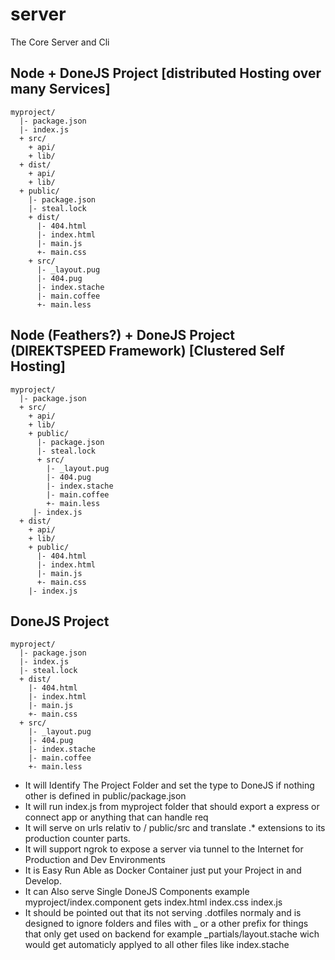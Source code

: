 # server
The Core Server and Cli


## Node + DoneJS Project [distributed Hosting over many Services]
```
myproject/
  |- package.json
  |- index.js
  + src/
    + api/
    + lib/
  + dist/
    + api/
    + lib/
  + public/
    |- package.json
    |- steal.lock
    + dist/
      |- 404.html
      |- index.html
      |- main.js
      +- main.css
    + src/
      |- _layout.pug
      |- 404.pug
      |- index.stache
      |- main.coffee
      +- main.less
```

## Node (Feathers?) + DoneJS Project (DIREKTSPEED Framework) [Clustered Self Hosting]
```
myproject/
  |- package.json
  + src/
    + api/
    + lib/
    + public/
      |- package.json
      |- steal.lock
      + src/
        |- _layout.pug
        |- 404.pug
        |- index.stache
        |- main.coffee
        +- main.less
     |- index.js
  + dist/
    + api/
    + lib/
    + public/
      |- 404.html
      |- index.html
      |- main.js
      +- main.css
    |- index.js   
```

## DoneJS Project
```
myproject/
  |- package.json
  |- index.js
  |- steal.lock
  + dist/
    |- 404.html
    |- index.html
    |- main.js
    +- main.css
  + src/
    |- _layout.pug
    |- 404.pug
    |- index.stache
    |- main.coffee
    +- main.less
```

- It will Identify The Project Folder and set the type to DoneJS if nothing other is defined in public/package.json
- It will run index.js from myproject folder that should export a express or connect app or anything that can handle req
- It will serve on urls relativ to / public/src and translate .* extensions to its production counter parts.
- It will support ngrok to expose a server via tunnel to the Internet for Production and Dev Environments
- It is Easy Run Able as Docker Container just put your Project in and Develop.
- It can Also serve Single DoneJS Components example myproject/index.component gets index.html index.css index.js
- It should be pointed out that its not serving .dotfiles normaly and is designed to ignore folders and files with _ or a other prefix for things that only get used on backend for example _partials/layout.stache wich would get automaticly applyed to all other files like index.stache

